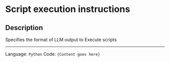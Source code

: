 # Script execution instructions

## Description
Specifies the format of LLM output to Execute scripts

---
Language: `Python` 
Code:
`{Content goes here}`
